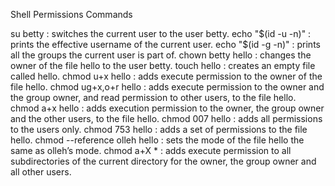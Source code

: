 Shell Permissions Commands

su betty : switches the current user to the user betty.
echo "$(id -u -n)" : prints the effective username of the current user.
echo "$(id -g -n)" : prints all the groups the current user is part of.
chown betty hello : changes the owner of the file hello to the user betty.
touch hello : creates an empty file called hello.
chmod u+x hello : adds execute permission to the owner of the file hello.
chmod ug+x,o+r hello : adds execute permission to the owner and the group owner, and read permission to other users, to the file hello.
chmod a+x hello : adds execution permission to the owner, the group owner and the other users, to the file hello.
chmod 007 hello : adds all permissions to the users only.
chmod 753 hello : adds a set of permissions to the file hello.
chmod --reference olleh hello : sets the mode of the file hello the same as olleh’s mode.
chmod a+X * : adds execute permission to all subdirectories of the current directory for the owner, the group owner and all other users.
